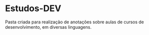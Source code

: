# Estudos-DEV
Pasta criada para realização de anotações sobre aulas de cursos de desenvolvimento, em diversas linguagens.
